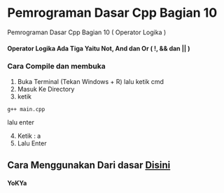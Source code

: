 # Pemrograman Dasar Cpp Bagian 10
 Pemrograman Dasar Cpp Bagian 10 ( Operator Logika )


#### Operator Logika Ada Tiga Yaitu Not, And dan Or ( !, && dan || )

### Cara Compile dan membuka
1. Buka Terminal (Tekan Windows + R) lalu ketik cmd
2. Masuk Ke Directory
3. ketik
```
g++ main.cpp
```
lalu enter

4. Ketik : a
5. Lalu Enter

## Cara Menggunakan Dari dasar [Disini](https://github.com/YoKYa/Pemrograman-Dasar-Cpp-Bagian-1)


#### YoKYa